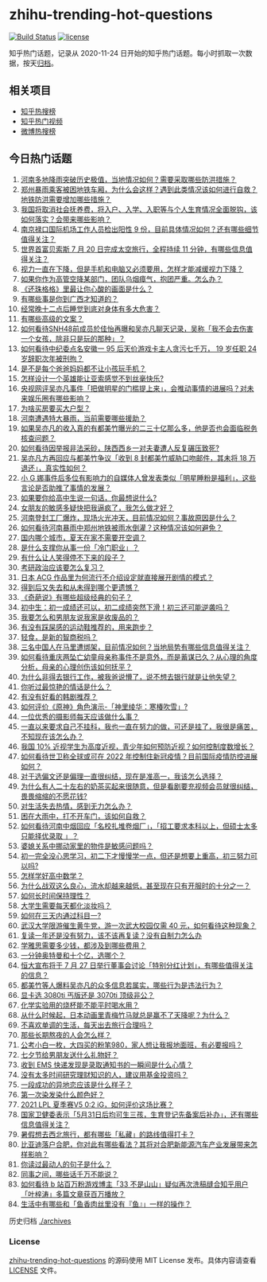 # zhihu-trending-hot-questions

[![Build Status](https://github.com/justjavac/zhihu-trending-hot-questions/workflows/ci/badge.svg?branch=master)](https://github.com/justjavac/zhihu-trending-hot-questions/actions)
[![license](https://img.shields.io/github/license/justjavac/zhihu-trending-hot-questions)](https://github.com/justjavac/zhihu-trending-hot-questions/blob/master/LICENSE)

知乎热门话题，记录从 2020-11-24 日开始的知乎热门话题。每小时抓取一次数据，按天[归档](./archives)。

## 相关项目

- [知乎热搜榜](https://github.com/justjavac/zhihu-trending-top-search)
- [知乎热门视频](https://github.com/justjavac/zhihu-trending-hot-video)
- [微博热搜榜](https://github.com/justjavac/weibo-trending-hot-search)

## 今日热门话题

<!-- BEGIN -->
<!-- 最后更新时间 Wed Jul 21 2021 08:12:05 GMT+0800 (China Standard Time) -->

1. [河南多地降雨突破历史极值，当地情况如何？需要采取哪些防洪措施？](https://www.zhihu.com/question/473413447)
1. [郑州暴雨乘客被困地铁车厢，为什么会这样？遇到此类情况该如何进行自救？地铁防洪需要增加哪些措施？](https://www.zhihu.com/question/473549321)
1. [我国将取消社会抚养费，将入户、入学、入职等与个人生育情况全面脱钩，该如何落实？会带来哪些影响？](https://www.zhihu.com/question/473499702)
1. [南京禄口国际机场工作人员检出阳性 9
   份，目前具体情况如何？还有哪些细节值得关注？](https://www.zhihu.com/question/473581393)
1. [世界首富贝索斯 7 月 20 日完成太空旅行，全程持续 11
   分钟，有哪些信息值得关注？](https://www.zhihu.com/question/473476687)
1. [视力一直在下降，但是手机和电脑又必须要用，怎样才能减缓视力下降？](https://www.zhihu.com/question/29378502)
1. [如果你作为高管空降某部门，团队乌烟瘴气，抱团严重。怎么办？](https://www.zhihu.com/question/472664105)
1. [《还珠格格》里最让你心酸的画面是什么？](https://www.zhihu.com/question/470316904)
1. [有哪些事是你到广西才知道的？](https://www.zhihu.com/question/339131125)
1. [经常晚十二点后睡觉到底对身体有多大危害？](https://www.zhihu.com/question/19632354)
1. [有哪些高级的文案？](https://www.zhihu.com/question/397001270)
1. [如何看待SNH48前成员於佳怡再曝和吴亦凡聊天记录，吴称「我不会去伤害一个女孩，除非只是玩的那种」？](https://www.zhihu.com/question/473216155)
1. [如何看待中纪委点名安徽一 95 后天价游戏卡主人贪污七千万， 19 岁任职 24
   岁辞职次年被刑拘？](https://www.zhihu.com/question/473194430)
1. [是不是每个爸爸妈妈都不让小孩玩手机？](https://www.zhihu.com/question/472979668)
1. [怎样设计一个英雄能让亚索感觉不到丝毫快乐?](https://www.zhihu.com/question/357902799)
1. [央视网评吴亦凡事件「把做明星的门槛提上来」，会推动事情的进展吗？对未来娱乐圈有哪些影响？](https://www.zhihu.com/question/473457802)
1. [为啥买房要买大户型？](https://www.zhihu.com/question/467557630)
1. [河南遭遇特大暴雨，当前需要哪些援助？](https://www.zhihu.com/question/473590772)
1. [如果吴亦凡的收入真的有都美竹曝光的二三十亿那么多，他是否也会面临税务核查问题？](https://www.zhihu.com/question/473059217)
1. [如何看待因举报非法采砂，陕西西乡一对夫妻遭人反复碾压致死?](https://www.zhihu.com/question/472187942)
1. [吴亦凡方再回应与都美竹争议「收到 8 封都美竹威胁口吻邮件，其未将 18
   万退还」，真实性如何？](https://www.zhihu.com/question/473560705)
1. [小 G
   娜事件后多位有影响力的自媒体人曾发表类似「明星睡粉是福利」，这些言论是否助推了事情的发展？](https://www.zhihu.com/question/473152458)
1. [如果要你给高中生说一句话，你最想说什么?](https://www.zhihu.com/question/464629739)
1. [女朋友的敏感多疑快把我逼疯了，我怎么做才好？](https://www.zhihu.com/question/20742504)
1. [河南登封工厂爆炸，现场火光冲天，目前情况如何？事故原因是什么？](https://www.zhihu.com/question/473347064)
1. [如何看待河南暴雨中郑州地铁被雨水倒灌？这种情况该如何避免？](https://www.zhihu.com/question/473481846)
1. [国内哪个城市，夏天在家不需要开空调？](https://www.zhihu.com/question/466495134)
1. [是什么支撑你从事一份「冷门职业」？](https://www.zhihu.com/question/473197039)
1. [有什么让人笑得停不下来的段子？](https://www.zhihu.com/question/442478358)
1. [考研政治应该要怎么复习？](https://www.zhihu.com/question/287567496)
1. [日本 ACG 作品里为何流行不介绍设定就直接展开剧情的模式？](https://www.zhihu.com/question/473307809)
1. [得到后又失去和从未得到哪个更遗憾？](https://www.zhihu.com/question/467011481)
1. [《奇葩说》有哪些超级经典的句子？](https://www.zhihu.com/question/46266923)
1. [初中生：初一成绩还可以，初二成绩突然下滑！初三还可能逆袭吗？](https://www.zhihu.com/question/473139992)
1. [我要怎么和男朋友说我家是收废品的？](https://www.zhihu.com/question/473104039)
1. [有没有踩屎感的运动鞋推荐的，用来跑步？](https://www.zhihu.com/question/391587350)
1. [轻食，是新的智商税吗？](https://www.zhihu.com/question/469960420)
1. [三名中国人在马里遭绑架，目前情况如何？当地局势有哪些信息值得关注？](https://www.zhihu.com/question/472916793)
1. [如何看待重庆两坠亡幼童母亲称事件不是意外，而是蓄谋已久？从心理的角度分析，母亲的心理创伤该如何抚平？](https://www.zhihu.com/question/472591476)
1. [为什么非得去银行工作，被我爸说懵了，说不想去银行就是让他失望？](https://www.zhihu.com/question/472459179)
1. [你听过最惊艳的情话是什么？](https://www.zhihu.com/question/471925678)
1. [有没有好看的韩剧推荐？](https://www.zhihu.com/question/461120479)
1. [如何评价《原神》角色演示-「神里绫华：寒椿吹雪」?](https://www.zhihu.com/question/473388239)
1. [一位优秀的摄影师每天应该做什么事？](https://www.zhihu.com/question/470917749)
1. [一直以来要求自己不挂科，我也一直在努力的做，可还是挂了，我很是痛苦，不知现在该怎么办？](https://www.zhihu.com/question/473113874)
1. [我国 10%
   近视学生为高度近视，青少年如何预防近视？如何控制度数增长？](https://www.zhihu.com/question/472143638)
1. [如何看待世卫称全球或可在 2022
   年控制住新冠疫情？目前国际疫情防控进展如何？](https://www.zhihu.com/question/473331369)
1. [对于选偏文还是偏理一直很纠结，现在是准高一，我该怎么选择？](https://www.zhihu.com/question/473259848)
1. [为什么有人二十左右的奶茶买起来很随意，但是看剧要充视频会员就很纠结，畏畏缩缩的不愿花钱?](https://www.zhihu.com/question/469288282)
1. [对生活失去热情，感到无力怎么办？](https://www.zhihu.com/question/473303135)
1. [困在大雨中，打不开车门，该如何自救？](https://www.zhihu.com/question/20370308)
1. [如何看待河南中烟回应「名校扎堆卷烟厂」，「招工要求本科以上，但硕士太多只能择优录取
   」？](https://www.zhihu.com/question/472517656)
1. [婆媳关系中挪动家里的物件是敏感问题吗？](https://www.zhihu.com/question/472526941)
1. [初一完全没心思学习，初二下才慢慢学一点，但还是想要上重高，初三努力可以吗?](https://www.zhihu.com/question/472190336)
1. [怎样学好高中数学？](https://www.zhihu.com/question/24190512)
1. [为什么战双这么良心，流水却越来越低，甚至现在只有开服时的十分之一？](https://www.zhihu.com/question/457001778)
1. [如何长时间保持理性？](https://www.zhihu.com/question/472990856)
1. [大学生需要每天都化淡妆吗？](https://www.zhihu.com/question/472527307)
1. [如何在三天内通过科目一?](https://www.zhihu.com/question/36544201)
1. [武汉大学限游催生黄牛党，游一次武大校园仅需 40
   元，如何看待这种现象？](https://www.zhihu.com/question/473210811)
1. [复读一年还是没有努力，该不该再复读？没有自制力怎么办](https://www.zhihu.com/question/30797274)
1. [学雅思需要多少钱，都涉及到哪些费用？](https://www.zhihu.com/question/360178959)
1. [一分钟奥特曼和十个亿，选哪个？](https://www.zhihu.com/question/472319404)
1. [恒大宣布将于 7 月 27
   日举行董事会讨论「特别分红计划」，有哪些值得关注的信息？](https://www.zhihu.com/question/472506402)
1. [都美竹等人爆料吴亦凡的众多信息若属实，哪些行为是违法行为？](https://www.zhihu.com/question/473026264)
1. [显卡选 3080ti 丐版还是 3070ti 顶级非公？](https://www.zhihu.com/question/463239809)
1. [化学实验用的烧杯能不能平时喝水用？](https://www.zhihu.com/question/30500379)
1. [从什么时候起，日本动画里青梅竹马就总是赢不了天降呢？为什么？](https://www.zhihu.com/question/472757190)
1. [不喜欢单调的生活，每天出去旅行合理吗？](https://www.zhihu.com/question/470915297)
1. [那些长期熬夜的人会怎么样？](https://www.zhihu.com/question/471772400)
1. [公考小白一枚，大四买的粉笔980，家人想让我报地面班，有必要报吗？](https://www.zhihu.com/question/471636020)
1. [七夕节给男朋友送什么礼物好？](https://www.zhihu.com/question/287800307)
1. [收到 EMS 快递发现是录取通知书的一瞬间是什么心情？](https://www.zhihu.com/question/473229158)
1. [没有太多时间研究理财知识的人，建议用基金投资吗？](https://www.zhihu.com/question/471743414)
1. [一段成功的异地恋应该是什么样子？](https://www.zhihu.com/question/315370573)
1. [第一次染发染什么颜色好？](https://www.zhihu.com/question/467416574)
1. [2021 LPL 夏季赛V5 0:2 iG，如何评价这场比赛？](https://www.zhihu.com/question/473231941)
1. [国家卫健委表示「5月31日后均可生三孩，生育登记先备案后补办」，还有哪些信息值得关注？](https://www.zhihu.com/question/473363222)
1. [暑假想去西北旅行，都有哪些「私藏」的路线值得打卡？](https://www.zhihu.com/question/471457599)
1. [比亚迪落户合肥，你对此有哪些看法？其将对合肥新能源汽车产业发展带来怎样影响？](https://www.zhihu.com/question/472325533)
1. [你读过最动人的句子是什么？](https://www.zhihu.com/question/457277397)
1. [同事之间，哪些话千万不能说？](https://www.zhihu.com/question/472183594)
1. [如何看待 b 站百万粉游戏博主「33
   不是山山」疑似再次洗稿缝合知乎用户「叶梓涛」多篇文章获百万播放？](https://www.zhihu.com/question/473209566)
1. [生活中有哪些和「鱼香肉丝里没有『鱼』」一样的操作？](https://www.zhihu.com/question/472752046)

<!-- END -->

历史归档 [./archives](./archives)

### License

[zhihu-trending-hot-questions](https://github.com/justjavac/zhihu-trending-hot-questions)
的源码使用 MIT License 发布。具体内容请查看 [LICENSE](./LICENSE) 文件。
